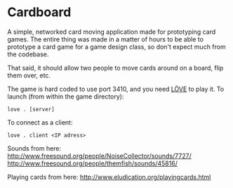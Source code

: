 Cardboard
=========

A simple, networked card moving application made for prototyping card games. The entire thing was made in a matter of hours to be able to prototype a card game for a game design class, so don't expect much from the codebase.

That said, it should allow two people to move cards around on a board, flip them over, etc.

The game is hard coded to use port 3410, and you need [LÖVE](http://love2d.org) to play it. To launch (from within the game directory):

	love . [server]

To connect as a client:

	love . client <IP adress>

Sounds from here:
http://www.freesound.org/people/NoiseCollector/sounds/7727/
http://www.freesound.org/people/themfish/sounds/45816/

Playing cards from here: http://www.eludication.org/playingcards.html
